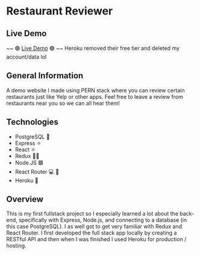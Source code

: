 # Restaurant Reviewer

## Live Demo

~~ 🟢 [Live Demo](https://yelp-review-restaurants.herokuapp.com/) 🟢 ~~ Heroku removed their free tier and deleted my account/data lol

## General Information

A demo website I made using PERN stack where you can review certain restaurants just like Yelp or other apps.
Feel free to leave a review from restaurants near you so we can all hear them!

## Technologies

- PostgreSQL 🐘
- Express ⚛️
- React ⚛️
- Redux 👷‍♀️
- Node.JS 🟩
- React Router 💻 🔗
- Heroku 👾

## Overview

This is my first fullstack project so I especially learned a lot about the back-end, specifically with Express, Node.js, and connecting to a database (in this case PostgreSQL).
I as well got to get very familiar with Redux and React Router. I first developed the full stack app locally by creating a RESTful API and then when I was finished I used Heroku for production / hosting.
